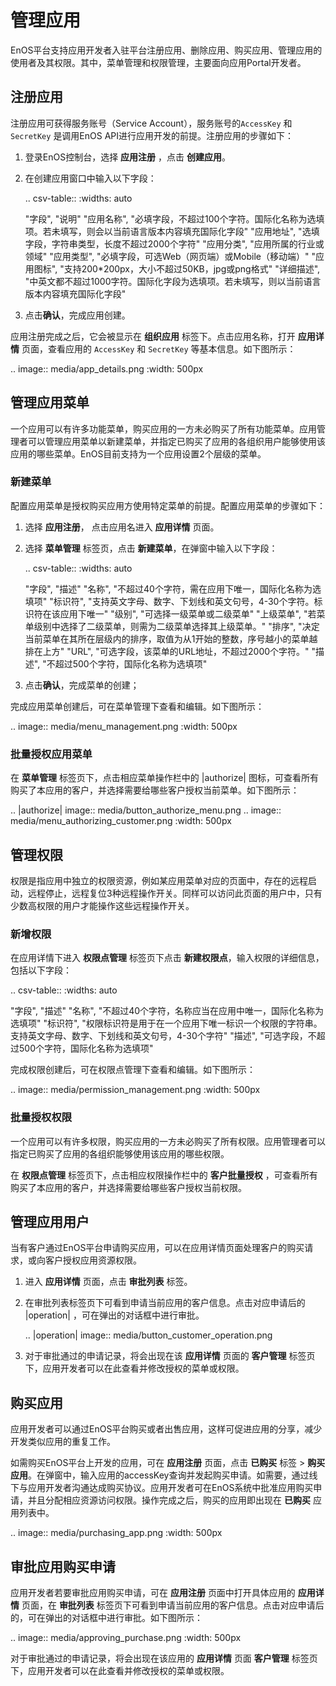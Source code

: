 # 管理应用

EnOS平台支持应用开发者入驻平台注册应用、删除应用、购买应用、管理应用的使用者及其权限。其中，菜单管理和权限管理，主要面向应用Portal开发者。

## 注册应用

注册应用可获得服务账号（Service Account），服务账号的`AccessKey` 和 `SecretKey` 是调用EnOS API进行应用开发的前提。注册应用的步骤如下：

1. 登录EnOS控制台，选择 **应用注册** ，点击 **创建应用**。 

2. 在创建应用窗口中输入以下字段：

   .. csv-table::
      :widths: auto

      "字段", "说明"
      "应用名称", "必填字段，不超过100个字符。国际化名称为选填项。若未填写，则会以当前语言版本内容填充国际化字段"
      "应用地址", "选填字段，字符串类型，长度不超过2000个字符"
      "应用分类", "应用所属的行业或领域"
      "应用类型", "必填字段，可选Web（网页端）或Mobile（移动端）"
      "应用图标", "支持200*200px，大小不超过50KB，jpg或png格式"
      "详细描述", "中英文都不超过1000字符。国际化字段为选填项。若未填写，则以当前语言版本内容填充国际化字段"

3. 点击**确认**，完成应用创建。

应用注册完成之后，它会被显示在 **组织应用** 标签下。点击应用名称，打开 **应用详情** 页面，查看应用的 `AccessKey` 和 `SecretKey` 等基本信息。如下图所示：

.. image:: media/app_details.png
   :width: 500px

## 管理应用菜单

一个应用可以有许多功能菜单，购买应用的一方未必购买了所有功能菜单。应用管理者可以管理应用菜单以新建菜单，并指定已购买了应用的各组织用户能够使用该应用的哪些菜单。EnOS目前支持为一个应用设置2个层级的菜单。

### 新建菜单

配置应用菜单是授权购买应用方使用特定菜单的前提。配置应用菜单的步骤如下：

1. 选择 **应用注册**， 点击应用名进入 **应用详情** 页面。

2. 选择 **菜单管理** 标签页，点击 **新建菜单**，在弹窗中输入以下字段：
  
   .. csv-table::
      :widths: auto

      "字段", "描述"
      "名称", "不超过40个字符，需在应用下唯一，国际化名称为选填项"
      "标识符", "支持英文字母、数字、下划线和英文句号，4-30个字符。标识符在该应用下唯一"
      "级别", "可选择一级菜单或二级菜单"
      "上级菜单", "若菜单级别中选择了二级菜单，则需为二级菜单选择其上级菜单。"
      "排序", "决定当前菜单在其所在层级内的排序，取值为从1开始的整数，序号越小的菜单越排在上方"
      "URL", "可选字段，该菜单的URL地址，不超过2000个字符。"
      "描述", "不超过500个字符，国际化名称为选填项"

3. 点击**确认**，完成菜单的创建；

完成应用菜单创建后，可在菜单管理下查看和编辑。如下图所示：

.. image:: media/menu_management.png
   :width: 500px

### 批量授权应用菜单

在 **菜单管理** 标签页下，点击相应菜单操作栏中的 |authorize| 图标，可查看所有购买了本应用的客户，并选择需要给哪些客户授权当前菜单。如下图所示：

.. |authorize| image:: media/button_authorize_menu.png
.. image:: media/menu_authorizing_customer.png
   :width: 500px

## 管理权限

权限是指应用中独立的权限资源，例如某应用菜单对应的页面中，存在的远程启动，远程停止，远程复位3种远程操作开关。同样可以访问此页面的用户中，只有少数高权限的用户才能操作这些远程操作开关。

### 新增权限

在应用详情下进入 **权限点管理** 标签页下点击 **新建权限点**，输入权限的详细信息，包括以下字段：

.. csv-table::
   :widths: auto

   "字段", "描述"
   "名称", "不超过40个字符，名称应当在应用中唯一，国际化名称为选填项"
   "标识符", "权限标识符是用于在一个应用下唯一标识一个权限的字符串。支持英文字母、数字、下划线和英文句号，4-30个字符"
   "描述", "可选字段，不超过500个字符，国际化名称为选填项"

完成权限创建后，可在权限点管理下查看和编辑。如下图所示：

.. image:: media/permission_management.png
   :width: 500px

### 批量授权权限

一个应用可以有许多权限，购买应用的一方未必购买了所有权限。应用管理者可以指定已购买了应用的各组织能够使用该应用的哪些权限。

在 **权限点管理** 标签页下，点击相应权限操作栏中的 **客户批量授权** ，可查看所有购买了本应用的客户，并选择需要给哪些客户授权当前权限。

## 管理应用用户

当有客户通过EnOS平台申请购买应用，可以在应用详情页面处理客户的购买请求，或向客户授权应用资源权限。

1. 进入 **应用详情** 页面，点击 **审批列表** 标签。

2. 在审批列表标签页下可看到申请当前应用的客户信息。点击对应申请后的 |operation| ，可在弹出的对话框中进行审批。
  
   .. |operation| image:: media/button_customer_operation.png

3. 对于审批通过的申请记录，将会出现在该 **应用详情** 页面的 **客户管理** 标签页下，应用开发者可以在此查看并修改授权的菜单或权限。

## 购买应用

应用开发者可以通过EnOS平台购买或者出售应用，这样可促进应用的分享，减少开发类似应用的重复工作。

如需购买EnOS平台上开发的应用，可在 **应用注册** 页面，点击 **已购买** 标签 > **购买应用**。在弹窗中，输入应用的accessKey查询并发起购买申请。如需要，通过线下与应用开发者沟通达成购买协议。应用开发者可在EnOS系统中批准应用购买申请，并且分配相应资源访问权限。操作完成之后，购买的应用即出现在 **已购买** 应用列表中。

.. image:: media/purchasing_app.png
   :width: 500px

## 审批应用购买申请

应用开发者若要审批应用购买申请，可在 **应用注册** 页面中打开具体应用的 **应用详情** 页面，在 **审批列表** 标签页下可看到申请当前应用的客户信息。点击对应申请后的，可在弹出的对话框中进行审批。如下图所示：

.. image:: media/approving_purchase.png
   :width: 500px

对于审批通过的申请记录，将会出现在该应用的 **应用详情** 页面 **客户管理** 标签页下，应用开发者可以在此查看并修改授权的菜单或权限。

<!--End -->
